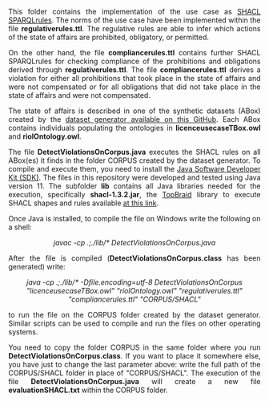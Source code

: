 <p align="justify">
This folder contains the implementation of the use case as <a href="https://www.w3.org/TR/shacl-af/#SPARQLRule">SHACL SPARQLrules</a>. The norms of the use case have been implemented within the file <b>regulativerules.ttl</b>. The regulative rules are able to infer which actions of the state of affairs are prohibited, obligatory, or permitted.
</p>
<p align="justify">
On the other hand, the file <b>compliancerules.ttl</b> contains further SHACL SPARQLrules for checking compliance of the prohibitions and obligations derived through <b>regulativerules.ttl</b>. The file <b>compliancerules.ttl</b> derives a violation for either all prohibitions that took place in the state of affairs and were not compensated <i>or</i> for all obligations that did not take place in the state of affairs and were not compensated.
</p>

<p align="justify">
The state of affairs is described in one of the synthetic datasets (ABox) created by the <a href="https://github.com/liviorobaldo/legalreasoners/tree/main/DatasetGenerator">dataset generator available on this GitHub</a>. Each ABox contains individuals populating the ontologies in <b>licenceusecaseTBox.owl</b> and <b>riolOntology.owl</b>.
</p>

<p align="justify">The file <b>DetectViolationsOnCorpus.java</b> executes the SHACL rules on all ABox(es) it finds in the folder CORPUS created by the dataset generator. To compile and execute them, you need to install the <a href="https://www.oracle.com/java">Java Software Developer Kit (SDK)</a>. The files in this repository were developed and tested using Java version 11. The subfolder <b>lib</b> contains all Java libraries needed for the execution, specifically <b>shacl-1.3.2.jar</b>, the <a href="https://www.topquadrant.com/the-topbraid-evn-ontology-editor/">TopBraid</a> library to execute SHACL shapes and rules available <a href="https://repo1.maven.org/maven2/org/topbraid/shacl/1.3.2/">at this link</a>.
 
<p align="justify">
Once Java is installed, to compile the file on Windows write the following on a shell:
</p>

<p align="center">
<i>javac -cp .;./lib/* DetectViolationsOnCorpus.java</i>
</p>

<p align="justify">
After the file is compiled (<b>DetectViolationsOnCorpus.class</b> has been generated) write:
</p>

<p align="center">
<i>java -cp .;./lib/* -Dfile.encoding=utf-8 DetectViolationsOnCorpus "licenceusecaseTBox.owl" "riolOntology.owl" "regulativerules.ttl" "compliancerules.ttl" "CORPUS/SHACL"</i>
</p>

<p align="justify">
to run the file on the CORPUS folder created by the dataset generator. Similar scripts can be used to compile and run the files on other operating systems.
</p>

<p align="justify">
You need to copy the folder CORPUS in the same folder where you run <b>DetectViolationsOnCorpus.class</b>. If you want to place it somewhere else, you have just to change the last parameter above: write the full path of the CORPUS/SHACL folder in place of "CORPUS/SHACL". The execution of the file <b>DetectViolationsOnCorpus.java</b> will create a new file <b>evaluationSHACL.txt</b> within the CORPUS folder.
</p>
